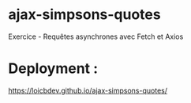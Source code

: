 # ajax-simpsons-quotes


Exercice - Requêtes asynchrones avec Fetch et Axios


# Deployment :

https://loicbdev.github.io/ajax-simpsons-quotes/
